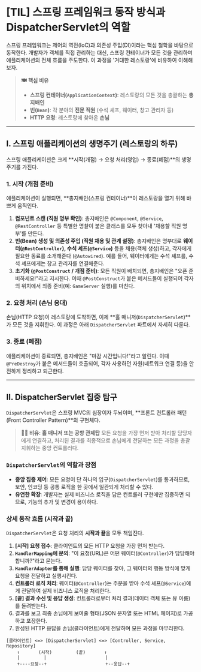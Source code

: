 # [TIL] 스프링 프레임워크 동작 방식과 DispatcherServlet의 역할

스프링 프레임워크는 제어의 역전(IoC)과 의존성 주입(DI)이라는 핵심 철학을 바탕으로 동작한다. 개발자가 객체를 직접 관리하는 대신, 스프링 컨테이너가 모든 것을 관리하며 애플리케이션의 전체 흐름을 주도한다. 이 과정을 '거대한 레스토랑'에 비유하여 이해해보자.

> **🍽️ 핵심 비유**
> * **스프링 컨테이너(`ApplicationContext`)**: 레스토랑의 모든 것을 총괄하는 **총지배인**
> * **빈(`Bean`)**: 각 분야의 **전문 직원** (수석 셰프, 웨이터, 창고 관리자 등)
> * **HTTP 요청**: 레스토랑에 찾아온 **손님**

---

## Ⅰ. 스프링 애플리케이션의 생명주기 (레스토랑의 하루)

스프링 애플리케이션은 크게 **시작(개점) → 요청 처리(영업) → 종료(폐점)**의 생명주기를 가진다.

### 1. 시작 (개점 준비)

애플리케이션이 실행되면, **총지배인(스프링 컨테이너)**이 레스토랑을 열기 위해 바쁘게 움직인다.

1.  **컴포넌트 스캔 (직원 명부 확인)**: 총지배인은 `@Component`, `@Service`, `@RestController` 등 특별한 명찰이 붙은 클래스를 모두 찾아내 '채용할 직원 명부'를 만든다.
2.  **빈(Bean) 생성 및 의존성 주입 (직원 채용 및 관계 설정)**: 총지배인은 명부대로 **웨이터(`@RestController`), 수석 셰프(`@Service`)** 등을 채용(객체 생성)하고, 각자에게 필요한 동료를 소개해준다 (`@Autowired`). 예를 들어, 웨이터에게는 수석 셰프를, 수석 셰프에게는 창고 관리자를 연결해준다.
3.  **초기화 (`@PostConstruct` / 개점 준비)**: 모든 직원이 배치되면, 총지배인은 "오픈 준비하세요!"라고 지시한다. 이때 `@PostConstruct`가 붙은 메서드들이 실행되어 각자의 위치에서 최종 준비(예: `GameServer` 실행)를 마친다.

### 2. 요청 처리 (손님 응대)

손님(HTTP 요청)이 레스토랑에 도착하면, 이제 **홀 매니저(`DispatcherServlet`)**가 모든 것을 지휘한다. 이 과정은 아래 `DispatcherServlet` 파트에서 자세히 다룬다.

### 3. 종료 (폐점)

애플리케이션이 종료되면, 총지배인은 "마감 시간입니다!"라고 알린다. 이때 `@PreDestroy`가 붙은 메서드들이 호출되어, 각자 사용하던 자원(네트워크 연결 등)을 안전하게 정리하고 퇴근한다.

---

## Ⅱ. DispatcherServlet 집중 탐구

`DispatcherServlet`은 스프링 MVC의 심장이자 두뇌이며, **프론트 컨트롤러 패턴(Front Controller Pattern)**의 구현체다.

> **👨‍💼 비유: 홀 매니저 또는 공항 관제탑**
> 모든 요청을 가장 먼저 받아 처리할 담당자에게 연결하고, 처리된 결과를 최종적으로 손님에게 전달하는 모든 과정을 총괄 지휘하는 중앙 컨트롤러다.

### `DispatcherServlet`의 역할과 장점

- **중앙 집중 제어**: 모든 요청이 단 하나의 입구(`DispatcherServlet`)를 통과하므로, 보안, 인코딩 등 공통 로직을 한 곳에서 일관되게 처리할 수 있다.
- **유연한 확장**: 개발자는 실제 비즈니스 로직을 담은 컨트롤러 구현에만 집중하면 되므로, 기능의 추가 및 변경이 용이하다.

### 상세 동작 흐름 (시작과 끝)

`DispatcherServlet`은 요청 처리의 **시작과 끝**을 모두 책임진다.

1.  **[시작] 요청 접수**: 클라이언트의 모든 HTTP 요청을 가장 먼저 받는다.
2.  **`HandlerMapping`에 문의**: "이 요청(URL)은 어떤 웨이터(`@Controller`)가 담당해야 합니까?"라고 묻는다.
3.  **`HandlerAdapter`를 통해 실행**: 담당 웨이터를 찾아, 그 웨이터의 행동 방식에 맞게 요청을 전달하고 실행시킨다.
4.  **컨트롤러 로직 처리**: 웨이터(`@Controller`)는 주문을 받아 수석 셰프(`@Service`)에게 전달하여 실제 비즈니스 로직을 처리한다.
5.  **[끝] 결과 수신 및 응답 생성**: 컨트롤러로부터 처리 결과(데이터 객체 또는 뷰 이름)를 돌려받는다.
6.  결과를 보고 최종 손님에게 보여줄 형태(JSON 문자열 또는 HTML 페이지)로 가공하고 포장한다.
7.  완성된 HTTP 응답을 손님(클라이언트)에게 전달하며 모든 과정을 마무리한다.

```
[클라이언트] <=> [DispatcherServlet] <=> [Controller, Service, Repository]
    ↑       (시작)         (끝)       ↑
    |         |                      |
    +----요청--+                      +--응답--+
```
